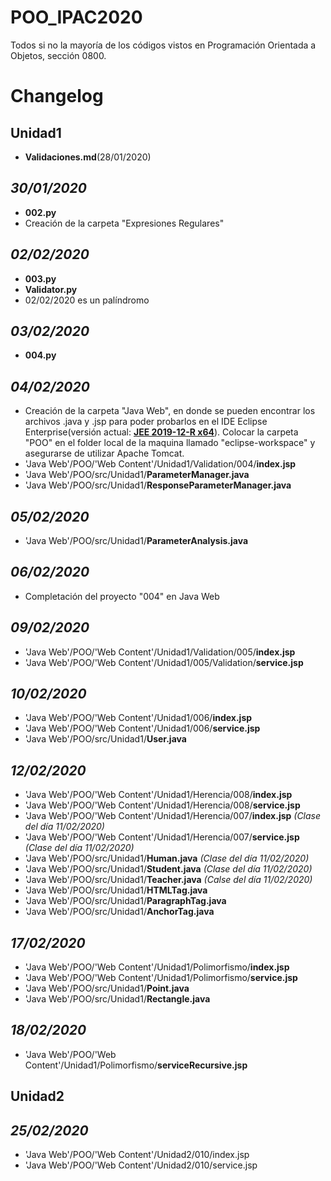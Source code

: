 # POO_IPAC2020

Todos si no la mayoría de los códigos vistos en Programación Orientada a Objetos, sección 0800.

# Changelog

## Unidad1

- **Validaciones.md**(28/01/2020)

*30/01/2020*
----------

- **002.py**&nbsp;
- Creación de la carpeta "Expresiones Regulares"

*02/02/2020*
----------
- **003.py**&nbsp;
- **Validator.py**&nbsp;
- 02/02/2020 es un palíndromo&nbsp;

*03/02/2020*
----------
- **004.py**

*04/02/2020*
----------
- Creación de la carpeta "Java Web", en donde se pueden encontrar los archivos .java y .jsp para poder probarlos en el IDE Eclipse Enterprise(versión actual: **[JEE 2019-12-R x64](https://www.eclipse.org/downloads/packages/release/2019-12/r/eclipse-ide-enterprise-java-developers)**). Colocar la carpeta "POO" en el folder local de la maquina llamado "eclipse-workspace" y asegurarse de utilizar Apache Tomcat.&nbsp;
- 'Java Web'/POO/'Web Content'/Unidad1/Validation/004/**index.jsp**&nbsp;
- 'Java Web'/POO/src/Unidad1/**ParameterManager.java**&nbsp;
- 'Java Web'/POO/src/Unidad1/**ResponseParameterManager.java**&nbsp;

*05/02/2020*
-----------
- 'Java Web'/POO/src/Unidad1/**ParameterAnalysis.java**&nbsp;

*06/02/2020*
-----------
- Completación del proyecto "004" en Java Web &nbsp;

*09/02/2020*
-----------
- 'Java Web'/POO/'Web Content'/Unidad1/Validation/005/**index.jsp** &nbsp;
- 'Java Web'/POO/'Web Content'/Unidad1/005/Validation/**service.jsp** &nbsp;

*10/02/2020*
-----------
- 'Java Web'/POO/'Web Content'/Unidad1/006/**index.jsp** &nbsp;
- 'Java Web'/POO/'Web Content'/Unidad1/006/**service.jsp** &nbsp;
- 'Java Web'/POO/src/Unidad1/**User.java**&nbsp;

*12/02/2020*
------------
- 'Java Web'/POO/'Web Content'/Unidad1/Herencia/008/**index.jsp** &nbsp;
- 'Java Web'/POO/'Web Content'/Unidad1/Herencia/008/**service.jsp** &nbsp;
- 'Java Web'/POO/'Web Content'/Unidad1/Herencia/007/**index.jsp** *(Clase del día 11/02/2020)* &nbsp;
- 'Java Web'/POO/'Web Content'/Unidad1/Herencia/007/**service.jsp** *(Clase del día 11/02/2020)* &nbsp;
- 'Java Web'/POO/src/Unidad1/**Human.java** *(Clase del día 11/02/2020)* &nbsp;
- 'Java Web'/POO/src/Unidad1/**Student.java** *(Clase del día 11/02/2020)* &nbsp;
- 'Java Web'/POO/src/Unidad1/**Teacher.java** *(Calse del día 11/02/2020)* &nbsp;
- 'Java Web'/POO/src/Unidad1/**HTMLTag.java**&nbsp;
- 'Java Web'/POO/src/Unidad1/**ParagraphTag.java**&nbsp;
- 'Java Web'/POO/src/Unidad1/**AnchorTag.java**&nbsp;

*17/02/2020*
------------
- 'Java Web'/POO/'Web Content'/Unidad1/Polimorfismo/**index.jsp** &nbsp;
- 'Java Web'/POO/'Web Content'/Unidad1/Polimorfismo/**service.jsp** &nbsp;
- 'Java Web'/POO/src/Unidad1/**Point.java**&nbsp;
- 'Java Web'/POO/src/Unidad1/**Rectangle.java**&nbsp;

*18/02/2020*
------------
- 'Java Web'/POO/'Web Content'/Unidad1/Polimorfismo/**serviceRecursive.jsp** &nbsp;

## Unidad2

*25/02/2020*
------------
- 'Java Web'/POO/'Web Content'/Unidad2/010/index.jsp &nbsp;
- 'Java Web'/POO/'Web Content'/Unidad2/010/service.jsp &nbsp;
